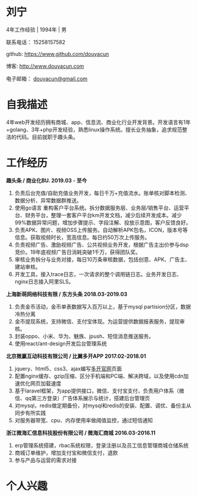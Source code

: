 # 刘宁

4年工作经验 | 1994年 | 男 

联系电话： 	15258157582 

github: 	  	https://www.github.com/douyacun

博客:			   http://www.douyacun.com

电子邮箱：	[douyacun@gmail.com](mailto:douyacun@gmail.com)

# 自我描述

4年web开发经历拥有商城、app、信息流、商业化行业开发背景。开发语言有1年+golang、3年+php开发经验，熟悉linux操作系统。擅长业务抽象，追求规范整洁的代码。目前就职于趣头条。

# 工作经历

**趣头条 / 商业化BU.		2019.03 - 至今**

1. 负责后台充值/自助充值业务开发，每日千万+充值流水。账单核对脚本检测、数据分析、异常数据群推送。
2. 使用go语言  重构客户平台系统。拆分数据服务层、业务层/销售平台、运营平台、财务平台，整理一套客户平台km开发文档，减少后续开发成本。减少99%数据异常问题，增加步骤提示、字段注解、投放示意图，客户反馈良好。
3. 负责APK、图片、视频OSS上传服务。自动解析APK包名，ICON，版本号等信息。获取视频时长，宽高信息。每日约50万次上传服务。
4. 负责视频广告、激励视频广告、公共视频业务开发，根据广告主出价参与dsp竞价。19年底视频广告日消耗突破1千万，获得团队奖。
5. 审核业务拆分与业务对接，每日10万条审核数据，包括创意、APK、广告主、建站审核。
6. 开发工具，接入trace日志，一次请求的整个调用链日志。业务开发日志、nginx日志接入阿里SLS。

**上海新萌网络科技有限 / 东方头条		2018.03-2019.03**

1. 负责金币活动，金币单表数据写入百万以上，基于mysql partision分区，数据冷热分离
2. 金币提现系统，支持微信、支付宝体现。为运营提供数据报表服务，提现审核。
3. 封装oppo、⼩⽶、华为、魅族、jpush、短信消息推送服务。
4. 使用react/ant-design开发后台管理系统

**北京微赢互动科技有限公司 / 比翼多开APP		2017.02-2018.01**

1. jquery、html5、css3、ajax编写[多开官网](http://www.91byi.com)页面
2. 配置nginx缓存、gzip压缩、区分手机端和PC端、解决跨域，以及使用cdn加速优化网页加载速度
3. 基于laravel框架，为app提供接口，微信、支付宝支付，负责用户体系（微信、qq第三方登录）广告体系展示与统计，搭建后台管理页
4. 对mysql，redis做定期备份，对mysql和redis的安装、配置、调优、备份主从同步有所实践
5. 对服务器带宽、cpu、内存使用率做阈值监控，通过短信通知

**浙江微海汇信息科技股份有限公司 / 微海汇商城		2016.03-2016.11** 

1. erp管理系统搭建，rbac系统权限，登录注册以及员工信息管理商城仓储系统
2. 商城订单维护，增加支付宝和微信支付，退款
3. 参与产品与运营的需求对接

# 个人兴趣

